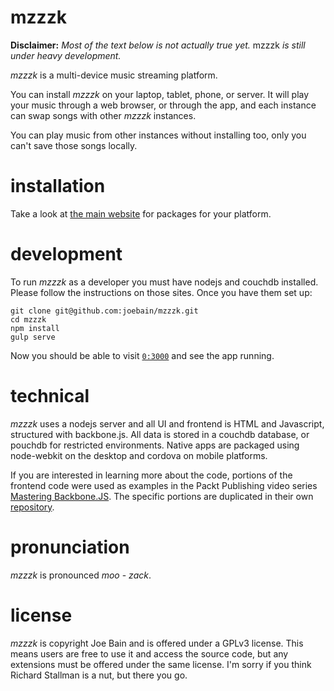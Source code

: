 # mzzzk

**Disclaimer:** *Most of the text below is not actually true yet.* mzzzk *is still under heavy development.*

*mzzzk* is a multi-device music streaming platform.

You can install *mzzzk* on your laptop, tablet, phone, or server. It will play your music through a web browser, or through the app, and each instance can swap songs with other *mzzzk* instances.

You can play music from other instances without installing too, only you can't save those songs locally.

# installation

Take a look at [the main website](http://mzzzk.it) for packages for your platform.

# development

To run *mzzzk* as a developer you must have nodejs and couchdb installed. Please follow the instructions on those sites. Once you have them set up:

```
git clone git@github.com:joebain/mzzzk.git
cd mzzzk
npm install
gulp serve
```

Now you should be able to visit [`0:3000`](http://0:3000) and see the app running.

# technical

*mzzzk* uses a nodejs server and all UI and frontend is HTML and Javascript, structured with backbone.js. All data is stored in a couchdb database, or pouchdb for restricted environments. Native apps are packaged using node-webkit on the desktop and cordova on mobile platforms.

If you are interested in learning more about the code, portions of the frontend code were used as examples in the Packt Publishing video series [Mastering Backbone.JS](http://packtpublishing.com). The specific portions are duplicated in their own [repository](http://github.com/joebain/mastering-backbone-js).

# pronunciation

*mzzzk* is pronounced *moo* - *zack*.

# license

*mzzzk* is copyright Joe Bain and is offered under a GPLv3 license. This means users are free to use it and access the source code, but any extensions must be offered under the same license. I'm sorry if you think Richard Stallman is a nut, but there you go.
